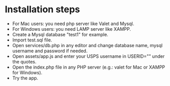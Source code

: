 
# Installation steps
- For Mac users: you need php server like Valet and Mysql.
- For Windows users: you need LAMP server like XAMPP.
- Create a Mysql database "test1" for example.
- Import test.sql file.
- Open services/db.php in any editor and change database name, mysql username and password if needed.
- Open assets/app.js and enter your USPS username in USERID="" under the quotes.
- Open the index.php file in any PHP server (e.g.: valet for Mac or XAMPP for Windows).
- Try the app.